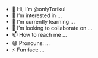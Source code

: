 - 👋 Hi, I’m @onlyTorikul
- 👀 I’m interested in ...
- 🌱 I’m currently learning ...
- 💞️ I’m looking to collaborate on ...
- 📫 How to reach me ...
- 😄 Pronouns: ...
- ⚡ Fun fact: ...

<!---
onlyTorikul/onlyTorikul is a ✨ special ✨ repository because its `README.md` (this file) appears on your GitHub profile.
You can click the Preview link to take a look at your changes.
--->
